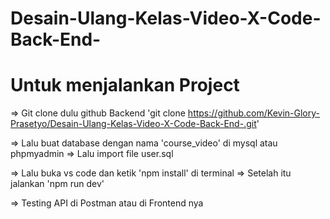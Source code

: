 # Desain-Ulang-Kelas-Video-X-Code-Back-End-


# Untuk menjalankan Project
=> Git clone dulu github Backend
'git clone https://github.com/Kevin-Glory-Prasetyo/Desain-Ulang-Kelas-Video-X-Code-Back-End-.git'

=> Lalu buat database dengan nama 'course_video' di mysql atau phpmyadmin
=> Lalu import file user.sql

=> Lalu buka vs code dan ketik 'npm install' di terminal
=> Setelah itu jalankan 'npm run dev'

=> Testing API di Postman atau di Frontend nya
